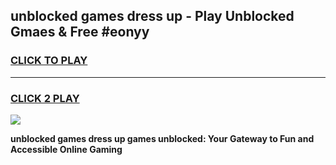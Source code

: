 
## unblocked games dress up - Play Unblocked Gmaes & Free #eonyy
<h3>
<a href="https://premium.freeplayer.one?title=unblocked_games_dress_up&ref=03M">CLICK TO PLAY</a></h3>
<hr>

<h3>
<a href="https://premium.freeplayer.one?title=unblocked_games_dress_up&ref=03M">CLICK 2 PLAY</a>
  
</h3>

<a href="https://premium.freeplayer.one?title=unblocked_games_dress_up&ref=03M"><img src="https://clearcache.store/games.png"></a>


**unblocked games dress up games unblocked: Your Gateway to Fun and Accessible Online Gaming**
